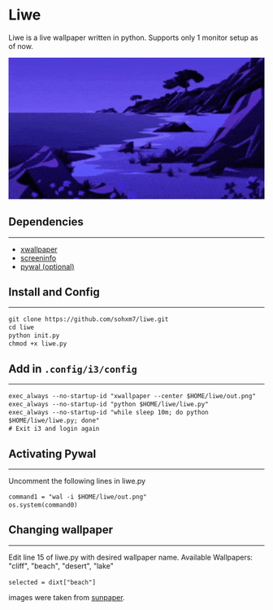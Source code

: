 # Liwe 

Liwe is a live wallpaper written in python. Supports only 1 monitor setup as of now.

![wallpaper](images/liwe.gif)

## Dependencies
-----
+ [xwallpaper](https://archlinux.org/packages/community/x86_64/xwallpaper/)
+ [screeninfo](https://pypi.org/project/screeninfo/)
+ [pywal (optional)](https://github.com/dylanaraps/pywal)

## Install and Config
-----
```
git clone https://github.com/sohxm7/liwe.git
cd liwe
python init.py 
chmod +x liwe.py
```

## Add in ```.config/i3/config```
-----
```
exec_always --no-startup-id "xwallpaper --center $HOME/liwe/out.png"
exec_always --no-startup-id "python $HOME/liwe/liwe.py"
exec_always --no-startup-id "while sleep 10m; do python $HOME/liwe/liwe.py; done"
# Exit i3 and login again
```

## Activating Pywal
-----
Uncomment the following lines in liwe.py
```
command1 = "wal -i $HOME/liwe/out.png"
os.system(command0)
```

## Changing wallpaper
-----
Edit line 15 of liwe.py with desired wallpaper name.
Available Wallpapers: "cliff", "beach", "desert", "lake"

```selected = dixt["beach"]```



images were taken from [sunpaper](https://github.com/hexive/sunpaper).
